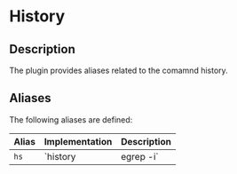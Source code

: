 # History

## Description

The plugin provides aliases related to the comamnd history.

## Aliases

The following aliases are defined:

| Alias | Implementation       | Description                            |
| ----- | -------------------- | -------------------------------------- |
| `hs`  | `history | egrep -i` | search for specific command in history |